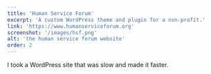 ```yaml
---
title: 'Human Service Forum'
excerpt: 'A custom WordPress theme and plugin for a non-profit.'
link: 'https://www.humanserviceforum.org'
screenshot: '/images/hsf.png'
alt: 'the human service forum website'
order: 2
---
```


I took a WordPress site that was slow and made it faster.
